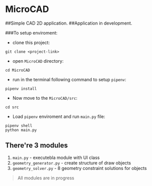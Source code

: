 # MicroCAD
##Simple CAD 2D application.
##Application in development.

###To setup enviroment:

* clone this project:
```shell script 
git clone <project-link>
```
* open ```MicroCAD``` directory:
```shell script
cd MicroCAD
```
* run in the terminal following command to setup ```pipenv```:
```shell script
pipenv install
```
* Now move to the ```MicroCAD/src```:
```shell script
cd src
```
* Load ```pipenv``` enviroment and run ```main.py``` file:
```shell script
pipenv shell
python main.py
```
## There're 3 modules
1. ```main.py``` - executebla module with UI class
2. ```geometry_generator.py``` -  create structure of draw objects
3. ```geometry_solver.py``` - 8 geometry constraint solutions for objects
> All modules are in progress
